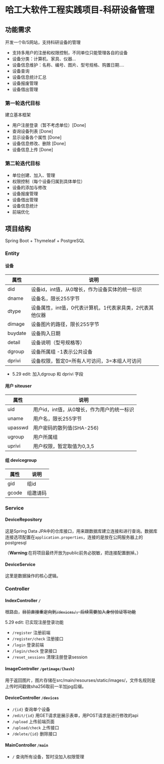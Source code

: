 # 哈工大软件工程实践项目-科研设备管理

## 功能需求

开发一个B/S网站，支持科研设备的管理
+ 支持多用户的注册和权限控制，不同单位只能管理各自的设备
+ 设备分类：计算机、家具、仪器…
+ 设备信息维护：名称、编号、图片、型号规格、购置日期….
+ 设备查询
+ 设备信息统计汇总
+ 设备报废管理
+ 设备借出管理

### 第一轮迭代目标

建立基本框架
+ 用户注册登录（暂不考虑单位）[Done]
+ 查询设备列表 [Done]
+ 显示设备各个属性 [Done]
+ 设备信息修改、删除 [Done]
+ 设备信息上传 [Done]

### 第二轮迭代目标

+ 单位创建、加入、管理
+ 权限控制（每个设备归属到具体单位）
+ 设备的添加与修改
+ 设备报废管理
+ 设备借出管理
+ 设备信息统计
+ 前端优化


## 项目结构

Spring Boot + Thymeleaf + PostgreSQL

### Entity

#### 设备

| 属性      | 说明                              |
|---------|---------------------------------|
| did     | 设备id，int值，从0增长，作为设备实体的统一标识      |
| dname   | 设备名，限长255字节                     |
| dtype   | 设备属性，int值，0代表计算机，1代表家具类，2代表其他仪器 |
| dimage  | 设备图片的路径，限长255字节                 |
| buydate | 设备购入日期                          |
| detail  | 设备说明（型号规格等）                     |
| dgroup  | 设备所属组  -1表示公共设备                 |
| dprivi  | 设备权限，暂定0=所有人可访问，3=本组人可访问        |

+ 5.29 edit: 加入dgroup 和 dprivi 字段

#### 用户 siteuser

| 属性      | 说明                       |
|---------|--------------------------|
| uid     | 用户id，int值，从0增长，作为用户的统一标识 |
| uname   | 用户名，限长255字节              |
| upasswd | 用户密码的散列值(SHA-256)        |
| ugroup | 用户所属组
| uprivi | 用户权限，暂定取值为0,3,5          |

#### 组 devicegroup
| 属性      | 说明                       |
|---------|--------------------------|
|gid| 组id |
|gcode|组邀请码|


### Service

#### DeviceRepository

这是Spring Data JPA中的仓库接口，用来跟数据库建立连接和进行查询。数据库连接选项配置在`application.properties`，连接的是放在公网服务器上的postgresql

（**Warning**:在将项目最终开放为public前务必脱敏，把连接配置删掉。）

#### DeviceService

这里是数据操作的核心逻辑。

#### 

### Controller

#### IndexController `/`

根路由，~~目前直接重定向到`/devices/`，后续需要加入身份验证等功能~~

5.29 edit: 已实现注册登录功能

+ `/register` 注册前端
+ `/register/check` 注册接口
+ `/login` 登录前端
+ `/login/check` 登录接口
+ `/reset_sessions` 清理注册登录session

#### ImageController `/getimage/{hash}`

用于返回图片，图片存储在src/main/resourses/static/images/，文件名规则是上传时间戳做sha256取前一半加jpg后缀。

#### DeviceController `/devices`

+ `/{id}` 查询单个设备
+ `/edit/{id}` 用GET请求是展示表单，用POST请求是进行修改的api
+ `/upload` 上传前端页面
+ `/upload/check` 上传接口
+ `/delete/{id}` 删除接口

#### MainController `/main`

+ `/` 查询所有设备，暂时没加入权限管理


